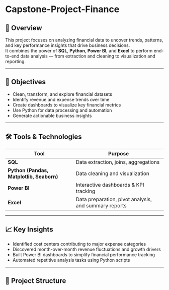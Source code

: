 # Capstone-Project-Finance


## 📘 Overview
This project focuses on analyzing financial data to uncover trends, patterns, and key performance insights that drive business decisions.  
It combines the power of **SQL**, **Python**, **Power BI**, and **Excel** to perform end-to-end data analysis — from extraction and cleaning to visualization and reporting.

---

## 🧠 Objectives
- Clean, transform, and explore financial datasets  
- Identify revenue and expense trends over time  
- Create dashboards to visualize key financial metrics  
- Use Python for data processing and automation  
- Generate actionable business insights  

---

## 🛠️ Tools & Technologies
| Tool | Purpose |
|------|----------|
| **SQL** | Data extraction, joins, aggregations |
| **Python (Pandas, Matplotlib, Seaborn)** | Data cleaning and visualization |
| **Power BI** | Interactive dashboards & KPI tracking |
| **Excel** | Data preparation, pivot analysis, and summary reports |

---

## 📈 Key Insights
- Identified cost centers contributing to major expense categories  
- Discovered month-over-month revenue fluctuations and growth drivers  
- Built Power BI dashboards to simplify financial performance tracking  
- Automated repetitive analysis tasks using Python scripts  

---

## 📂 Project Structure
